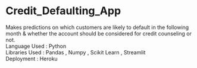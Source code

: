# Credit_Defaulting_App
Makes predictions on which customers are likely to default in the following month & whether the account should be considered for credit counseling or not.\
Language Used : Python\
Libraries Used : Pandas , Numpy , Scikit Learn , Streamlit\
Deployment : Heroku
